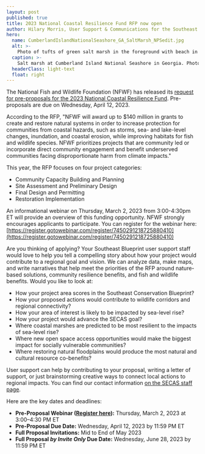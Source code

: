 ```yaml
---
layout: post
published: true
title: 2023 National Coastal Resilience Fund RFP now open
author: Hilary Morris, User Support & Communications for the Southeast Blueprint
hero:
  name: CumberlandIslandNationalSeashore_GA_SaltMarsh_NPSedit.jpg
  alt: >-
    Photo of tufts of green salt marsh in the foreground with beach in the background.
  caption: >-
    Salt marsh at Cumberland Island National Seashore in Georgia. Photo by the National Park Service.
  headerClass: light-text
  float: right
---
```

The National Fish and Wildlife Foundation (NFWF) has released its [request for pre-proposals for the 2023 National Coastal Resilience Fund](https://www.nfwf.org/programs/national-coastal-resilience-fund/national-coastal-resilience-fund-2023-request-proposals). Pre-proposals are due on Wednesday, April 12, 2023.

According to the RFP, "NFWF will award up to $140 million in grants to create and restore natural systems in order to increase protection for communities from coastal hazards, such as storms, sea- and lake-level changes, inundation, and coastal erosion, while improving habitats for fish and wildlife species. NFWF prioritizes projects that are community led or incorporate direct community engagement and benefit underserved communities facing disproportionate harm from climate impacts."<!--more-->

This year, the RFP focuses on four project categories:

- Community Capacity Building and Planning
- Site Assessment and Preliminary Design
- Final Design and Permitting
- Restoration Implementation

An informational webinar on Thursday, March 2, 2023 from 3:00-4:30pm ET will provide an overview of this funding opportunity. NFWF strongly encourages applicants to participate. You can register for the webinar here: [https://register.gotowebinar.com/register/7450291218725880410](https://register.gotowebinar.com/register/7450291218725880410)

Are you thinking of applying? Your Southeast Blueprint user support staff would love to help you tell a compelling story about how your project would contribute to a regional goal and vision. We can analyze data, make maps, and write narratives that help meet the priorities of the RFP around nature-based solutions, community resilience benefits, and fish and wildlife benefits. Would you like to look at:

- How your project area scores in the Southeast Conservation Blueprint?
- How your proposed actions would contribute to wildlife corridors and regional connectivity?
- How your area of interest is likely to be impacted by sea-level rise?
- How your project would advance the SECAS goal?
- Where coastal marshes are predicted to be most resilient to the impacts of sea-level rise?
- Where new open space access opportunities would make the biggest impact for socially vulnerable communities?
- Where restoring natural floodplains would produce the most natural and cultural resource co-benefits?

User support can help by contributing to your proposal, writing a letter of support, or just brainstorming creative ways to connect local actions to regional impacts. You can find our contact information [on the SECAS staff page](https://secassoutheast.org/staff).

Here are the key dates and deadlines:

- **Pre-Proposal Webinar ([Register here](https://attendee.gotowebinar.com/register/7450291218725880410)):** Thursday, March 2, 2023 at 3:00–4:30 PM ET
- **Pre-Proposal Due Date:** Wednesday, April 12, 2023 by 11:59 PM ET
- **Full Proposal Invitations:** Mid to End of May 2023
- **Full Proposal _by Invite Only_ Due Date:** Wednesday, June 28, 2023 by 11:59 PM ET

